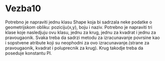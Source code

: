 # Vezba10
Potrebno je napraviti jednu klasu Shape koja bi sadrzala neke podatke o geometrijskom obliku: poziciju(x,y), boju i naziv. Potrebno je napraviti tri klase koje nasledjuju ovu klasu, jednu za krug, jednu za kvadrat i jednu za pravougaonik. Svaka treba da sadrzi metodu za izracunavanje povrsine kao i sopstvene atribute koji su neophodni za ovo izracunavanje.(strane za pravougaonik, kvadrat i poluprecnik za krug). Krug takodje treba da poseduje konstantu PI.
